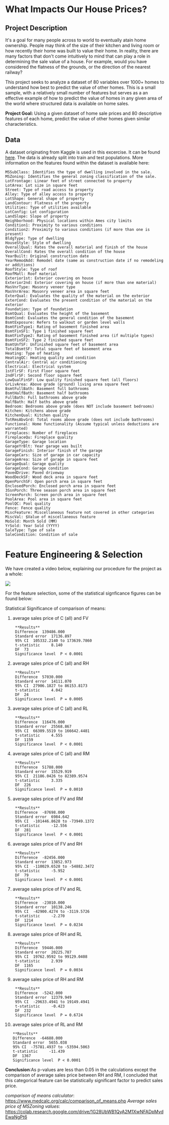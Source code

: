 # What Impacts Our House Prices?

## Project Description

It's a goal for many people across to world to eventually atain home ownership. People may think of the size of their kitchen and living room or how recently their home was built to value their home. In reality, there are many factors that don't come intuitively to mind that can play a role in determining the sale value of a house. For example, would you have considered the flatness of the grounds, or the direction of the nearest railway? 

This project seeks to analyze a dataset of 80 variables over 1000+ homes to understand how best to predict the value of other homes. This is a small sample, with a relatively small number of features but serves as a an effective example of how to predict the value of homes in any given area of the world where structured data is available on home sales. 

**Project Goal:** Using a given dataset of home sale prices and 80 descriptive features of each home, predict the value of other homes given similar characteristics.

## Data

A dataset originating from Kaggle is used in this excercise. It can be found [here](https://www.kaggle.com/c/house-prices-advanced-regression-techniques/data). The data is already split into train and test populations. More information on the features found within the dataset is available here:

    MSSubClass: Identifies the type of dwelling involved in the sale.	
    MSZoning: Identifies the general zoning classification of the sale.
    LotFrontage: Linear feet of street connected to property
    LotArea: Lot size in square feet
    Street: Type of road access to property
    Alley: Type of alley access to property
    LotShape: General shape of property
    LandContour: Flatness of the property
    Utilities: Type of utilities available
    LotConfig: Lot configuration
    LandSlope: Slope of property
    Neighborhood: Physical locations within Ames city limits
    Condition1: Proximity to various conditions
    Condition2: Proximity to various conditions (if more than one is present)
    BldgType: Type of dwelling
    HouseStyle: Style of dwelling
    OverallQual: Rates the overall material and finish of the house
    OverallCond: Rates the overall condition of the house
    YearBuilt: Original construction date
    YearRemodAdd: Remodel date (same as construction date if no remodeling or additions)
    RoofStyle: Type of roof
    RoofMatl: Roof material
    Exterior1st: Exterior covering on house
    Exterior2nd: Exterior covering on house (if more than one material)
    MasVnrType: Masonry veneer type
    MasVnrArea: Masonry veneer area in square feet
    ExterQual: Evaluates the quality of the material on the exterior 
    ExterCond: Evaluates the present condition of the material on the exterior
    Foundation: Type of foundation
    BsmtQual: Evaluates the height of the basement
    BsmtCond: Evaluates the general condition of the basement
    BsmtExposure: Refers to walkout or garden level walls
    BsmtFinType1: Rating of basement finished area
    BsmtFinSF1: Type 1 finished square feet
    BsmtFinType2: Rating of basement finished area (if multiple types)
    BsmtFinSF2: Type 2 finished square feet
    BsmtUnfSF: Unfinished square feet of basement area
    TotalBsmtSF: Total square feet of basement area
    Heating: Type of heating
    HeatingQC: Heating quality and condition
    CentralAir: Central air conditioning
    Electrical: Electrical system
    1stFlrSF: First Floor square feet
    2ndFlrSF: Second floor square feet
    LowQualFinSF: Low quality finished square feet (all floors)
    GrLivArea: Above grade (ground) living area square feet
    BsmtFullBath: Basement full bathrooms
    BsmtHalfBath: Basement half bathrooms
    FullBath: Full bathrooms above grade
    HalfBath: Half baths above grade
    Bedroom: Bedrooms above grade (does NOT include basement bedrooms)
    Kitchen: Kitchens above grade
    KitchenQual: Kitchen quality
    TotRmsAbvGrd: Total rooms above grade (does not include bathrooms)
    Functional: Home functionality (Assume typical unless deductions are warranted)
    Fireplaces: Number of fireplaces
    FireplaceQu: Fireplace quality
    GarageType: Garage location
    GarageYrBlt: Year garage was built
    GarageFinish: Interior finish of the garage
    GarageCars: Size of garage in car capacity
    GarageArea: Size of garage in square feet
    GarageQual: Garage quality
    GarageCond: Garage condition
    PavedDrive: Paved driveway
    WoodDeckSF: Wood deck area in square feet
    OpenPorchSF: Open porch area in square feet
    EnclosedPorch: Enclosed porch area in square feet
    3SsnPorch: Three season porch area in square feet
    ScreenPorch: Screen porch area in square feet
    PoolArea: Pool area in square feet
    PoolQC: Pool quality
    Fence: Fence quality
    MiscFeature: Miscellaneous feature not covered in other categories
    MiscVal: $Value of miscellaneous feature
    MoSold: Month Sold (MM)
    YrSold: Year Sold (YYYY)
    SaleType: Type of sale
    SaleCondition: Condition of sale

# Feature Engineering & Selection

We have created a video below, explaining our procedure for the project as a whole:

[![](http://img.youtube.com/vi/UDd6lqeEHgM/0.jpg)](http://www.youtube.com/watch?v=UDd6lqeEHgM "Housing Project Presentation")

For the feature selection, some of the statistical signficance figures can be found below:

Statistical Significance of comparison of means: 
1. average sales price of C (all) and FV

        **Results**
        Difference	139486.000
        Standard error	17136.897
        95% CI	105332.2140 to 173639.7860
        t-statistic 	8.140
        DF 	73
        Significance level	P < 0.0001

2. average sales price of C (all) and RH

        **Results**
        Difference	57030.000
        Standard error	14111.070
        95% CI	27906.1827 to 86153.8173
        t-statistic 	4.042
        DF 	24
        Significance level	P = 0.0005

3. average sales price of C (all) and RL

        **Results**
        Difference	116476.000
        Standard error	25568.867
        95% CI	66309.5519 to 166642.4481
        t-statistic 	4.555
        DF 	1159
        Significance level	P < 0.0001

4. average sales price of C (all) and RM

        **Results**
        Difference	51788.000
        Standard error	15529.919
        95% CI	21186.0426 to 82389.9574
        t-statistic 	3.335
        DF 	226
        Significance level	P = 0.0010

5. average sales price of FV and RM

        **Results**
        Difference	-87698.000
        Standard error	6984.642
        95% CI	-101446.8628 to -73949.1372
        t-statistic 	-12.556
        DF 	281
        Significance level	P < 0.0001

6. average sales price of FV and RH

        **Results**
        Difference	-82456.000
        Standard error	13852.973
        95% CI	-110029.6528 to -54882.3472
        t-statistic 	-5.952
        DF 	79
        Significance level	P < 0.0001

7. average sales price of FV and RL

        **Results**
        Difference	-23010.000
        Standard error	10138.246
        95% CI	-42900.4274 to -3119.5726
        t-statistic 	-2.270
        DF 	1214
        Significance level	P = 0.0234

8. average sales price of RH and RL

        **Results**
        Difference	59446.000
        Standard error	20225.787
        95% CI	19762.9592 to 99129.0408
        t-statistic 	2.939
        DF 	1165
        Significance level	P = 0.0034

9. average sales price of RH and RM

        **Results**
        Difference	-5242.000
        Standard error	12379.949
        95% CI	-29633.4941 to 19149.4941
        t-statistic 	-0.423
        DF 	232
        Significance level	P = 0.6724

10. average sales price of RL and RM

        **Results**
        Difference	-64688.000
        Standard error	5655.038
        95% CI	-75781.4937 to -53594.5063
        t-statistic 	-11.439
        DF 	1367
        Significance level	P < 0.0001

**Conclusion**:As p-values are less than 0.05 in the calculations except the comparison of average sales price between RH and RM, 
I concluded that this categorical feature can be statistically significant factor to predict sales price. 
 
*comparison of means calculator*: https://www.medcalc.org/calc/comparison_of_means.php
*Average sales price of MSZoning values*: https://colab.research.google.com/drive/1G28UbWB1QyA2M1XwNFADpMvdEwaNgPt6
